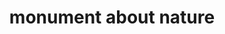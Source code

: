 ---
pid: pt306
title: monument about nature
location_transcription: fairmount park
coordinates: "[-75.200591246818, 39.984354656397]"
zipcode: '19133'
gen_neighborhood: North Philadelphia
neighborhood: Fairhill,North Philadelphia
outside_phl: 
age: '11'
age_range: 6-13
instagram: 
image_file_name: pt_306.jpg
proposal_transcription: my monument is about nature
topic: Environment
topic_summary: '0'
type: Other No Form
keywords_other: 
credit: Samiya Cruz
image_labels: 
twitter: 
facebook: 
permalink: "/monuments/pt306/"
layout: item-page
---